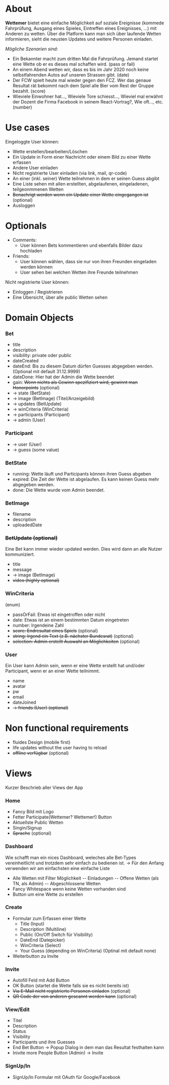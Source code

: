 # About
**Wettemer** bietet eine einfache Möglichkeit auf soziale Ereignisse (kommede Fahrprüfung, Ausgang eines Spieles, Eintreffen eines Ereignisses, ...) mit Anderen zu wetten. Über die Platform kann man sich über laufende Wetten informieren, sieht die neusten Updates und weitere Personen einladen.

*Mögliche Szenarien sind:*
- Ein Bekannter macht zum dritten Mal die Fahrprüfung. Jemand startet eine Wette ob er es dieses mal schaffen wird. (pass or fail)
- An einem Abend wetten wir,  dass es bis im Jahr 2020 noch keine selbstfahrenden Autos auf unseren Strassen gibt. (date)
- Der FCW spielt heute mal wieder gegen den FCZ. Wer das genaue Resultat rät bekommt nach dem Spiel alle Bier vom Rest der Gruppe bezahlt. (score)
- Wieviele Einwohner hat..., Wieviele Tore schiesst..., Wieviel mal erwähnt der Dozent die Firma Facebook in seinem React-Vortrag?, Wie oft..., etc. (number)

# Use cases
Eingeloggte User können:  
- Wette erstellen/bearbeiten/Löschen
- Ein Update in Form einer Nachricht oder einem Bild zu einer Wette erfassen
- Andere User einladen
- Nicht registrierte User einladen (via link, mail, qr-code)
- An einer (inkl. seiner) Wette teilnehmen in dem er seinen Guess abgibt
- Eine Liste sehen mit allen erstellten, abgelaufenen, eingeladenen, teilgeonmmenen Wetten
- ~~Benachrigt werden wenn ein Update einer Wette eingegangen ist~~ (optional)
- Ausloggen

# Optionals
- Comments:
    - User können Bets kommentieren und ebenfalls Bilder dazu hochladen
- Friends:
    - User können wählen, dass sie nur von ihren Freunden eingeladen werden können
    - User sehen bei welchen Wetten ihre Freunde teilnehmen

Nicht registrierte User können:
- Einloggen / Registrieren
- Eine Übersicht, über alle public Wetten sehen

# Domain Objects
### Bet
- title
- description
- visibility: private oder public
- dateCreated
- dateEnd: Bis zu diesem Datum dürfen Guesses abgegeben werden. (Optional mit default 31.12.9999)
- dateDone: Hier hat der Admin die Wette beendet
- gain: ~~Wenn nichts als Gewinn spezifiziert wird, gewinnt man Honorpoints~~ (optional)
- -> state (BetState)
- -> image (BetImage) (Titel/Anzeigebild)
- -> updates (BetUpdate)
- -> winCriteria (WinCriteria)
- -> participants (Participant)
- -> admin (User)

### Participant
- -> user (User)
- -> guess (some value)

### BetState
- running: Wette läuft und Participants können ihren Guess abgeben
- expired: Die Zeit der Wette ist abgelaufen. Es kann keinen Guess mehr abgegeben werden.
- done: Die Wette wurde vom Admin beendet.

### BetImage
- filename
- description
- uploadedDate

### ~~BetUpdate (optional)~~
Eine Bet kann immer wieder updated werden. Dies wird dann an alle Nutzer kommuniziert.
- title
- message
- -> image (BetImage)
- ~~video (highly optional)~~

### WinCriteria
(enum)
- passOrFail: Etwas ist eingetroffen oder nicht
- date: Etwas ist an einem bestimmten Datum eingetreten
- number: Irgendeine Zahl
- ~~score: Endresultat eines Spiels~~ (optional)
- ~~string: Irgend ein Text (z.B. nächster Bundesrat)~~ (optional)
- ~~selection: Admin erstellt Auswahl an Möglichkeiten~~ (optional)

### User
Ein User kann Admin sein, wenn er eine Wette erstellt hat und/oder Participant, wenn er an einer Wette teilnimmt.
- name
- avatar
- pw
- email
- dateJoined
- ~~-> friends (User) (optional)~~

# Non functional requirements
- fluides Design (mobile first)
- life updates without the user having to reload
- ~~offline verfügbar~~ (optional)

# Views
Kurzer Beschrieb aller Views der App
### Home
- Fancy Bild mit Logo
- Fetter Participate(Wettemer? Wettemer!) Button
- Aktuellste Public Wetten
- Singin/Signup
- ~~Sprache~~ (optional)

### Dashboard
Wie schafft man ein nices Dashboard, weleches alle Bet-Types vereinheitlicht und trotzdem sehr einfach zu bedienen ist.
-> Für den Anfang verwenden wir am einfachsten eine einfache Liste

- Alle Wetten mit Filter Möglichkeit
-- Einladungen
-- Offene Wetten (als TN, als Admin)
-- Abgeschlossene Wetten
- Fancy Whitespace wenn keine Wetten vorhanden sind
- Button um eine Wette zu erstellen

### Create
- Formular zum Erfassen einer Wette
    - Title (Input)
    - Description (Multiline)
    - Public (On/Off Switch für Visibility)
    - DateEnd (Datepicker)
    - WinCriteria (Select)
    - Your Guess (depending on WinCriteria) (Optinal mit default none)
- Weiterbutton zu Invite

### Invite
- Autofill Feld mit Add Button
- OK Button (startet die Wette falls sie es nicht bereits ist)
- ~~Via E-Mail nicht registrierte Personen einladen~~ (optional)
- ~~QR Code der von anderen gescannt werden kann~~ (optional)
  
### View/Edit
- Titel
- Description
- Status
- Visibility
- Participants und ihre Guesses
- End Bet Button -> Popup Dialog in dem man das Resultat festhalten kann
- Inivite more People Button (Admin) -> Invite

### SignUp/In
- SignUp/In Formular mit OAuth für Google/Facebook
